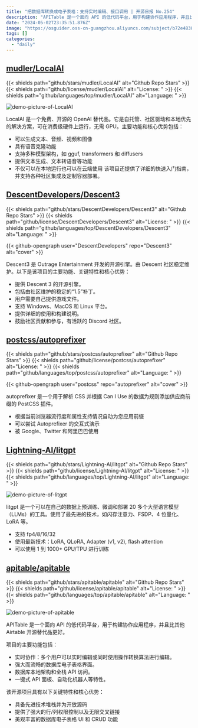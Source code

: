 ```yaml
---
title: "把数据库转换成电子表格：支持实时编辑、接口调用 | 开源日报 No.254"
description: "APITable 是一个面向 API 的低代码平台，用于构建协作应用程序，并且比其他 Airtable 开源替代品更好。"
date: "2024-05-02T23:35:51.876Z"
image: "https://osguider.oss-cn-guangzhou.aliyuncs.com/subject/b72e4838dc22774a93f28ce6e8c49ae8.png"
tags: []
categories:
  - "daily"
---
```


## [mudler/LocalAI](https://github.com/mudler/LocalAI)

{{< shields path="github/stars/mudler/LocalAI" alt="Github Repo Stars" >}} {{< shields path="github/license/mudler/LocalAI" alt="License: " >}} {{< shields path="github/languages/top/mudler/LocalAI" alt="Language: " >}}

![demo-picture-of-LocalAI](https://static.osguider.com/subject/github/mudler/LocalAI/b8e088af2d3a710add0cbd2a3096aa5f.jpeg)

LocalAI 是一个免费、开源的 OpenAI 替代品。它是自托管、社区驱动和本地优先的解决方案，可在消费级硬件上运行，无需 GPU。主要功能和核心优势包括：

- 可以生成文本、音频、视频和图像
- 具有语音克隆功能
- 支持多种模型架构，如 gguf, transformers 和 diffusers
- 提供文本生成、文本转语音等功能
- 不仅可以在本地运行也可以在云端使用
该项目还提供了详细的快速入门指南，并支持各种社区集成及定制容器部署。
  
## [DescentDevelopers/Descent3](https://github.com/DescentDevelopers/Descent3)

{{< shields path="github/stars/DescentDevelopers/Descent3" alt="Github Repo Stars" >}} {{< shields path="github/license/DescentDevelopers/Descent3" alt="License: " >}} {{< shields path="github/languages/top/DescentDevelopers/Descent3" alt="Language: " >}}

{{< github-opengraph user="DescentDevelopers" repo="Descent3" alt="cover" >}}

Descent3 是 Outrage Entertainment 开发的开源引擎。由 Descent 社区稳定维护。以下是该项目的主要功能、关键特性和核心优势：

- 提供 Descent 3 的开源引擎。
- 包括由社区维护的稳定的“1.5”补丁。
- 用户需要自己提供游戏文件。
- 支持 Windows、MacOS 和 Linux 平台。
- 提供详细的使用和构建说明。
- 鼓励社区贡献和参与，有活跃的 Discord 社区。
  
## [postcss/autoprefixer](https://github.com/postcss/autoprefixer)

{{< shields path="github/stars/postcss/autoprefixer" alt="Github Repo Stars" >}} {{< shields path="github/license/postcss/autoprefixer" alt="License: " >}} {{< shields path="github/languages/top/postcss/autoprefixer" alt="Language: " >}}

{{< github-opengraph user="postcss" repo="autoprefixer" alt="cover" >}}

autoprefixer 是一个用于解析 CSS 并根据 Can I Use 的数据为规则添加供应商前缀的 PostCSS 插件。

- 根据当前浏览器流行度和属性支持情况自动为您应用前缀
- 可以尝试 Autoprefixer 的交互式演示
- 被 Google、Twitter 和阿里巴巴使用
  
## [Lightning-AI/litgpt](https://github.com/Lightning-AI/litgpt)

{{< shields path="github/stars/Lightning-AI/litgpt" alt="Github Repo Stars" >}} {{< shields path="github/license/Lightning-AI/litgpt" alt="License: " >}} {{< shields path="github/languages/top/Lightning-AI/litgpt" alt="Language: " >}}

![demo-picture-of-litgpt](https://static.osguider.com/subject/github/Lightning-AI/litgpt/313182dce951f701a922177985e6b0a8.png)

litgpt 是一个可以在自己的数据上预训练、微调和部署 20 多个大型语言模型（LLMs）的工具。使用了最先进的技术，如闪存注意力、FSDP、4 位量化、LoRA 等。

- 支持 fp4/8/16/32
- 使用最新技术：LoRA, QLoRA, Adapter (v1, v2), flash attention
- 可以使用 1 到 1000+ GPU/TPU 进行训练
  
## [apitable/apitable](https://github.com/apitable/apitable)

{{< shields path="github/stars/apitable/apitable" alt="Github Repo Stars" >}} {{< shields path="github/license/apitable/apitable" alt="License: " >}} {{< shields path="github/languages/top/apitable/apitable" alt="Language: " >}}

![demo-picture-of-apitable](https://picgo-daily.oss-cn-guangzhou.aliyuncs.com/picgo-daily/2023/c88983c52925d078d39c705ad4874d8e.png)

APITable 是一个面向 API 的低代码平台，用于构建协作应用程序，并且比其他 Airtable 开源替代品更好。

项目的主要功能包括：

- 实时协作：多个用户可以实时编辑或同时使用操作转换算法进行编辑。
- 强大而流畅的数据库电子表格界面。
- 数据库本地架构和全栈 API 访问。
- 一键式 API 面板、自动化机器人等特性。

该开源项目具有以下关键特性和核心优势：

- 具备先进技术堆栈并为开放源码
- 提供了强大的行/列权限控制以及无限交叉链接
- 美观丰富的数据库电子表格 UI 和 CRUD 功能
  
